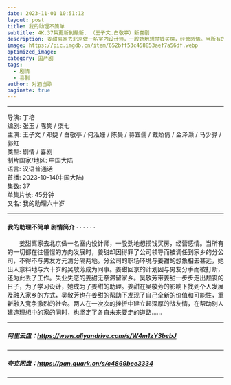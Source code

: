 ```yaml
---
date: 2023-11-01 10:51:12
layout: post
title: 我的助理不简单
subtitle: 4K.37集更新到最新. （王子文.白敬亭）新喜剧
description: 姜甜离家去北京做一名室内设计师，一股劲地想攒钱买房，经营感情。当所有的一切都在往憧憬的方向发展时，姜甜却因得罪了公司领导而被调任到家乡的分公司，不得不与男友方元清分隔两地.....
image: https://pic.imgdb.cn/item/652bff53c458853aef7a56df.webp
optimized_image: 
category: 国产剧
tags:
  - 剧情
  - 喜剧
author: 对酒当歌
paginate: true
---
```


---

导演: 丁培  
编剧: 张玉 / 陈笑 / 柒七  
主演: 王子文 / 邓婕 / 白敬亭 / 何泓姗 / 陈昊 / 蒋宜儒 / 戴娇倩 / 金泽灏 / 马少骅 / 郭虹  
类型: 剧情 / 喜剧  
制片国家/地区: 中国大陆  
语言: 汉语普通话  
首播: 2023-10-14(中国大陆)  
集数: 37  
单集片长: 45分钟  
又名: 我的助理六十岁  

---

#### 我的助理不简单 剧情简介 · · · · · ·

　　姜甜离家去北京做一名室内设计师，一股劲地想攒钱买房，经营感情。当所有的一切都在往憧憬的方向发展时，姜甜却因得罪了公司领导而被调任到家乡的分公司，不得不与男友方元清分隔两地。分公司的职场环境与姜甜的想象相去甚远，她出人意料地与六十岁的吴敬芳成为同事。姜甜回京的计划因与男友分手而被打断，还为此丢了工作。失业失恋的姜甜无奈滞留家乡。吴敬芳带姜甜一步步走出颓丧的日子，为了学习设计，她成为了姜甜的助理。姜甜在吴敬芳的影响下找到个人发展及融入家乡的方式，吴敬芳也在姜甜的帮助下发现了自己全新的价值和可能性，重新融入竞争激烈的社会。两人在一次次的挫折中建立起深厚的战友情，在帮助别人建造理想中的家的同时，也坚定了各自未来要走的道路……

---

##### 阿里云盘：<https://www.aliyundrive.com/s/W4m1zY3bebJ>

---

##### 夸克网盘：<https://pan.quark.cn/s/c4869bee3334>

---
